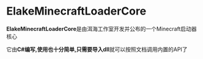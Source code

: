 # ElakeMinecraftLoaderCore

**ElakeMinecraftLoaderCore**是由洱海工作室开发并公布的一个Minecraft启动器核心

它由**C#**编写,使用也十分简单,只需要导入**dll**就可以按照文档调用内置的API了
